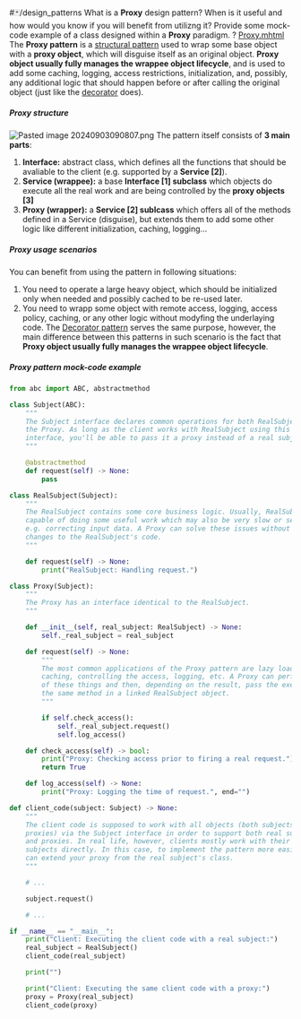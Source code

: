 #🃏/design_patterns
What is a **Proxy** design pattern? When is it useful and how would you know if you will benefit from utilizng it? Provide some mock-code example of a class designed within a **Proxy** paradigm.
?
[Proxy.mhtml](../../📁%20files/Proxy.mhtml)
The **Proxy pattern** is a [structural pattern](Structural%20patterns.md) used to wrap some base object with a **proxy object**, which will disguise itself as an original object. **Proxy object usually fully manages the wrappee object lifecycle**, and is used to add some caching, logging, access restrictions, initialization, and, possibly, any additional logic that should happen before or after calling the original object (just like the [decorator](Decorator%20pattern.md) does).
##### Proxy structure
![Pasted image 20240903090807.png](Pasted%20image%2020240903090807.png)
The pattern itself consists of **3 main parts**:
1. **Interface:** abstract class, which defines all the functions that should be avaliable to the client (e.g. supported by a **Service \[2]**).
2. **Service (wrappee):** a base **Interface \[1] subclass** which objects do execute all the real work and are being controlled by the **proxy objects \[3]**
3. **Proxy (wrapper):** a **Service \[2] sublcass** which offers all of the methods defined in a Service (disguise), but extends them to add some other logic like different initialization, caching, logging...
##### Proxy usage scenarios
You can benefit from using the pattern in following situations:
1. You need to operate a large heavy object, which should be initialized only when needed and possibly cached to be re-used later.
2. You need to wrapp some object with remote access, logging, access policy, caching, or any other logic without modyfing the underlaying code. The [Decorator pattern](Decorator%20pattern.md) serves the same purpose, however, the main difference between this patterns in such scenario is the fact that **Proxy object usually fully manages the wrappee object lifecycle**.
##### Proxy pattern mock-code example
```python
from abc import ABC, abstractmethod

class Subject(ABC):
    """
    The Subject interface declares common operations for both RealSubject and
    the Proxy. As long as the client works with RealSubject using this
    interface, you'll be able to pass it a proxy instead of a real subject.
    """

    @abstractmethod
    def request(self) -> None:
        pass

class RealSubject(Subject):
    """
    The RealSubject contains some core business logic. Usually, RealSubjects are
    capable of doing some useful work which may also be very slow or sensitive -
    e.g. correcting input data. A Proxy can solve these issues without any
    changes to the RealSubject's code.
    """

    def request(self) -> None:
        print("RealSubject: Handling request.")

class Proxy(Subject):
    """
    The Proxy has an interface identical to the RealSubject.
    """

    def __init__(self, real_subject: RealSubject) -> None:
        self._real_subject = real_subject

    def request(self) -> None:
        """
        The most common applications of the Proxy pattern are lazy loading,
        caching, controlling the access, logging, etc. A Proxy can perform one
        of these things and then, depending on the result, pass the execution to
        the same method in a linked RealSubject object.
        """

        if self.check_access():
            self._real_subject.request()
            self.log_access()

    def check_access(self) -> bool:
        print("Proxy: Checking access prior to firing a real request.")
        return True

    def log_access(self) -> None:
        print("Proxy: Logging the time of request.", end="")

def client_code(subject: Subject) -> None:
    """
    The client code is supposed to work with all objects (both subjects and
    proxies) via the Subject interface in order to support both real subjects
    and proxies. In real life, however, clients mostly work with their real
    subjects directly. In this case, to implement the pattern more easily, you
    can extend your proxy from the real subject's class.
    """

    # ...

    subject.request()

    # ...

if __name__ == "__main__":
    print("Client: Executing the client code with a real subject:")
    real_subject = RealSubject()
    client_code(real_subject)

    print("")

    print("Client: Executing the same client code with a proxy:")
    proxy = Proxy(real_subject)
    client_code(proxy)
```
<!--SR:!2025-11-04,290,290-->